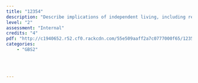 ```yaml
---
title: "12354"
description: "Describe implications of independent living, including renting and flatting"
level: "2"
assessment: "Internal"
credits: "4"
pdf: "http://c1940652.r52.cf0.rackcdn.com/55e509aaff2a7c0777000f65/12354.pdf"
categories:
    - "GBS2"
    
    
    
    
---
```

